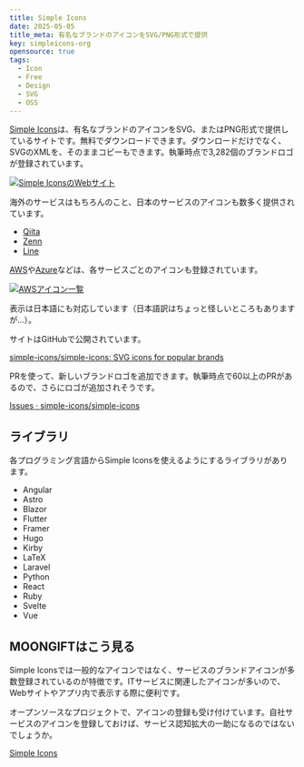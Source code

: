 ```yaml
---
title: Simple Icons
date: 2025-05-05
title_meta: 有名なブランドのアイコンをSVG/PNG形式で提供
key: simpleicons-org
opensource: true
tags:
  - Icon
  - Free
  - Design
  - SVG
  - OSS
---
```


[Simple Icons](https://simpleicons.org/)は、有名なブランドのアイコンをSVG、またはPNG形式で提供しているサイトです。無料でダウンロードできます。ダウンロードだけでなく、SVGのXMLを、そのままコピーもできます。執筆時点で3,282個のブランドロゴが登録されています。

[![Simple IconsのWebサイト](/img/services/simpleicons.org.jpg)](https://simpleicons.org/)

<!--more-->

海外のサービスはもちろんのこと、日本のサービスのアイコンも数多く提供されています。

- [Qiita](https://simpleicons.org/?q=qiita)
- [Zenn](https://simpleicons.org/?q=zenn)
- [Line](https://simpleicons.org/?q=line)

[AWS](https://simpleicons.org/?q=aws)や[Azure](https://simpleicons.org/?q=azure)などは、各サービスごとのアイコンも登録されています。

[![AWSアイコン一覧](/img/services/simpleicons.org-2.jpg)](https://simpleicons.org/?q=aws)

表示は日本語にも対応しています（日本語訳はちょっと怪しいところもありますが…）。

サイトはGitHubで公開されています。

[simple-icons/simple-icons: SVG icons for popular brands](https://github.com/simple-icons/simple-icons)

PRを使って、新しいブランドロゴを追加できます。執筆時点で60以上のPRがあるので、さらにロゴが追加されそうです。

[Issues · simple\-icons/simple\-icons](https://github.com/simple-icons/simple-icons/issues)

## ライブラリ

各プログラミング言語からSimple Iconsを使えるようにするライブラリがあります。

- Angular
- Astro
- Blazor
- Flutter
- Framer
- Hugo
- Kirby
- LaTeX
- Laravel
- Python
- React
- Ruby
- Svelte
- Vue

## MOONGIFTはこう見る

Simple Iconsでは一般的なアイコンではなく、サービスのブランドアイコンが多数登録されているのが特徴です。ITサービスに関連したアイコンが多いので、Webサイトやアプリ内で表示する際に便利です。

オープンソースなプロジェクトで、アイコンの登録も受け付けています。自社サービスのアイコンを登録しておけば、サービス認知拡大の一助になるのではないでしょうか。

[Simple Icons](https://simpleicons.org/?q=aws)
